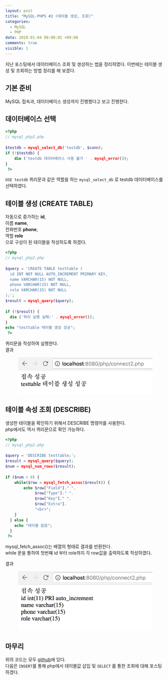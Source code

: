 ```yaml
---
layout: post
title: "MySQL-PHP5 #2 (테이블 생성, 조회)"
categories:
  - MySQL
  - PHP
date: 2018-01-04 00:00:02 +09:00
comments: true
visible: 1
---
```


지난 포스팅에서 데이터베이스 조회 및 생성하는 법을 정리하였다. 이번에는 테이블 생성 및 조회하는 방법 정리를 해 보겠다.


## 기본 준비
MySQL 접속과, 데이터베이스 생성까지 진행했다고 보고 진행한다.

## 데이터베이스 선택
```php
<?php
// mysql_php2.php

$testdb = mysql_select_db('testdb', $conn);
if (!$testdb) {
    die ('testdb 데이터베이스 사용 불가 ' . mysql_error());
}
 ?>
```
`USE testdb` 퀴리문과 같은 역할을 하는 `mysql_select_db` 로 testdb 데이터베이스를 선택하였다.

## 테이블 생성 (CREATE TABLE)
자동으로 증가하는 **id**, <br />
이름 **name**, <br />
전화번호 **phone**, <br />
역할 **role** <br />
으로 구성이 된 테이블을 작성하도록 하겠다.
```php
<?php
// mysql_php2.php

$query = 'CREATE TABLE testtable (
  id INT NOT NULL AUTO_INCREMENT PRIMARY KEY,
  name VARCHAR(15) NOT NULL,
  phone VARCHAR(15) NOT NULL,
  role VARCHAR(15) NOT NULL
);';
$result = mysql_query($query);

if (!$result) {
  die ('퀴리 실행 실패:' . mysql_error());
}
echo "testtable 테이블 생성 성공";
 ?>
```

퀴리문을 작성하여 실행한다. <br />
결과
<figure>
<img src="/assets/posts/20180104/201.png" width="500">
<figcaption align="middle">
</figcaption>
</figure>

## 테이블 속성 조회 (DESCRIBE)
생성한 테이블을 확인하기 위해서 DESCRIBE 명령어를 사용한다. <br />
php에서도 역시 퀴리문으로 확인 가능하다.

```php
<?php
// mysql_php2.php

$query = 'DESCRIBE testtable;';
$result = mysql_query($query);
$num = mysql_num_rows($result);

if ($num > 0) {
    while($row = mysql_fetch_assoc($result)) {
        echo $row["Field"]." ".
             $row["Type"]." ".
             $row["Key"]." ".
             $row["Extra"].
             "<br>";
    }
  } else {
    echo "테이블 없음";
  }
 ?>
```

mysql_fetch_assoc()는 배열의 형태로 결과를 반환한다. <br />
while 문을 통하여 첫번째 id 부터 role까지 각 row값을 출력하도록 작성하였다. <br />

결과
<figure>
<img src="/assets/posts/20180104/202.png" width="500">
<figcaption align="middle">
</figcaption>
</figure>

## 마무리
위의 코드는 모두 [github](https://github.com/leechoong/MySQL-php)에 있다. <br />
다음은 `INSERT`를 통해 php에서 테이블값 삽입 및 `SELECT` 를 통한 조회에 대해 포스팅하겠다.
